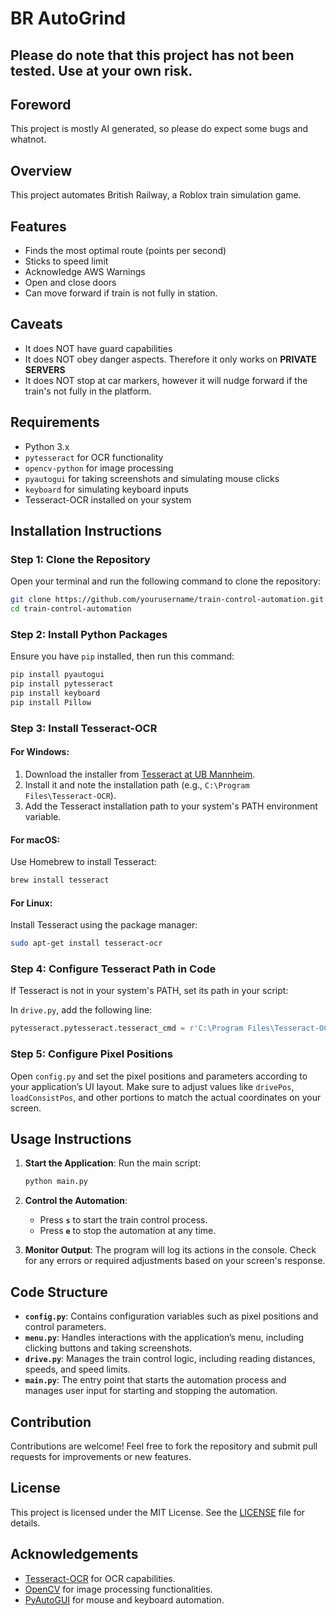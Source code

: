 # BR AutoGrind
## Please do note that this project has not been tested. Use at your own risk.

## Foreword
This project is mostly AI generated, so please do expect some bugs and whatnot.

## Overview

This project automates British Railway, a Roblox train simulation game. 
## Features

- Finds the most optimal route (points per second)
- Sticks to speed limit
- Acknowledge AWS Warnings
- Open and close doors
- Can move forward if train is not fully in station.

## Caveats 
- It does NOT have guard capabilities
- It does NOT obey danger aspects. Therefore it only works on **PRIVATE SERVERS**
- It does NOT stop at car markers, however it  will nudge forward if the train's not fully in the platform.
## Requirements

- Python 3.x
- `pytesseract` for OCR functionality
- `opencv-python` for image processing
- `pyautogui` for taking screenshots and simulating mouse clicks
- `keyboard` for simulating keyboard inputs
- Tesseract-OCR installed on your system

## Installation Instructions

### Step 1: Clone the Repository

Open your terminal and run the following command to clone the repository:

```bash
git clone https://github.com/yourusername/train-control-automation.git
cd train-control-automation
```

### Step 2: Install Python Packages

Ensure you have `pip` installed, then run this command:

```bash
pip install pyautogui
pip install pytesseract
pip install keyboard
pip install Pillow
```



### Step 3: Install Tesseract-OCR

#### For Windows:
1. Download the installer from [Tesseract at UB Mannheim](https://github.com/UB-Mannheim/tesseract/wiki).
2. Install it and note the installation path (e.g., `C:\Program Files\Tesseract-OCR`).
3. Add the Tesseract installation path to your system's PATH environment variable.

#### For macOS:
Use Homebrew to install Tesseract:

```bash
brew install tesseract
```

#### For Linux:
Install Tesseract using the package manager:

```bash
sudo apt-get install tesseract-ocr
```

### Step 4: Configure Tesseract Path in Code

If Tesseract is not in your system's PATH, set its path in your script:

In `drive.py`, add the following line:

```python
pytesseract.pytesseract.tesseract_cmd = r'C:\Program Files\Tesseract-OCR\tesseract.exe'  # Update with your path
```

### Step 5: Configure Pixel Positions

Open `config.py` and set the pixel positions and parameters according to your application’s UI layout. Make sure to adjust values like `drivePos`, `loadConsistPos`, and other portions to match the actual coordinates on your screen.

## Usage Instructions

1. **Start the Application**: Run the main script:

   ```bash
   python main.py
   ```

2. **Control the Automation**:
   - Press **`s`** to start the train control process.
   - Press **`e`** to stop the automation at any time.

3. **Monitor Output**: The program will log its actions in the console. Check for any errors or required adjustments based on your screen's response.

## Code Structure

- **`config.py`**: Contains configuration variables such as pixel positions and control parameters.
- **`menu.py`**: Handles interactions with the application’s menu, including clicking buttons and taking screenshots.
- **`drive.py`**: Manages the train control logic, including reading distances, speeds, and speed limits.
- **`main.py`**: The entry point that starts the automation process and manages user input for starting and stopping the automation.

## Contribution

Contributions are welcome! Feel free to fork the repository and submit pull requests for improvements or new features.

## License

This project is licensed under the MIT License. See the [LICENSE](LICENSE) file for details.

## Acknowledgements

- [Tesseract-OCR](https://github.com/tesseract-ocr/tesseract) for OCR capabilities.
- [OpenCV](https://opencv.org/) for image processing functionalities.
- [PyAutoGUI](https://pyautogui.readthedocs.io/) for mouse and keyboard automation.
